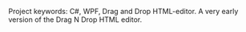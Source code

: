 Project keywords: C#, WPF, Drag and Drop HTML-editor.
A very early version of the Drag N Drop HTML editor.
